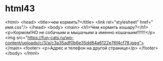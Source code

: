 # html43
&lt;html> &lt;head> &lt;title>чем кормить?&lt;/title> &lt;link rel="stylesheet" href=" имя.css"/> &lt;/head> &lt;body>     &lt;main>         &lt;h1>Чем кормить кошару?&lt;/h1>         &lt;p>Кормом!НО не собачьим и мышачьим а именно кошачьим!!!!!!!&lt;/p>         &lt;img src="https://fun-cats.ru/wp-content/uploads/c/3/a/c3a35adf0b6e35dd84a6122e76f4cf78.jpeg">     &lt;/main>       &lt;footer>           &lt;p>Адрес и телефон на другой странице&lt;/p>       &lt;/footer> &lt;/body> &lt;/html>
